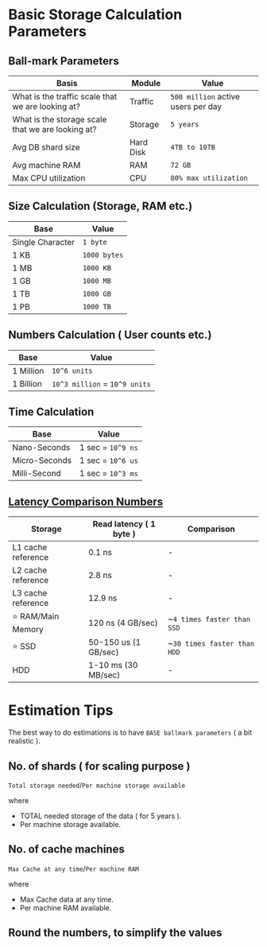 

# Basic Storage Calculation Parameters

## Ball-mark Parameters

| Basis                                             | Module    | Value                              |
|---------------------------------------------------|-----------|------------------------------------|
| What is the traffic scale that we are looking at? | Traffic   | `500 million` active users per day |
| What is the storage scale that we are looking at? | Storage   | `5 years`                          |
| Avg DB shard size                                 | Hard Disk | `4TB to 10TB`                      |
| Avg machine RAM                                   | RAM       | `72 GB`                            |
| Max CPU utilization                               | CPU       | `80% max utilization`              |

## Size Calculation (Storage, RAM etc.)

| Base             | Value        | 
|------------------|--------------|
| Single Character | `1 byte`     |
| 1 KB             | `1000 bytes` |
| 1 MB             | `1000 KB`    |
| 1 GB             | `1000 MB`    |
| 1 TB             | `1000 GB`    |
| 1 PB             | `1000 TB`    |

## Numbers Calculation ( User counts etc.)

| Base      | Value                         | 
|-----------|-------------------------------|
| 1 Million | `10^6 units`                  |
| 1 Billion | `10^3 million` = `10^9 units` |

## Time Calculation

| Base          | Value             | 
|---------------|-------------------|
| Nano-Seconds  | 1 sec = `10^9 ns` |
| Micro-Seconds | 1 sec = `10^6 us` |
| Milli-Second  | 1 sec = `10^3 ms` |

## [Latency Comparison Numbers](https://github.com/donnemartin/system-design-primer#latency-numbers-every-programmer-should-know)

| Storage                | Read latency ( 1 byte ) | Comparison                  |
|------------------------|-----------------------|-----------------------------|
| L1 cache reference     | 0.1 ns                | -                           |
| L2 cache reference     | 2.8 ns                | -                           |
| L3 cache reference     | 12.9 ns               | -                           |
| :star: RAM/Main Memory | 120 ns (4 GB/sec)     | ~`4 times faster than SSD`  |
| :star: SSD             | 50-150 us (1 GB/sec)  | ~`30 times faster than HDD` |
| HDD                    | 1-10 ms (30 MB/sec)   | -                           |

# Estimation Tips
The best way to do estimations is to have `BASE ballmark parameters` ( a bit realistic ).

## No. of shards ( for scaling purpose )

`Total storage needed`/`Per machine storage available`

where
  - TOTAL needed storage of the data ( for 5 years ).
  - Per machine storage available.

## No. of cache machines

`Max Cache at any time`/`Per machine RAM`

where
  - Max Cache data at any time.
  - Per machine RAM available.

## Round the numbers, to simplify the values

